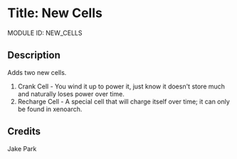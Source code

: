 # Title: New Cells

MODULE ID: NEW_CELLS

## Description

Adds two new cells.

1. Crank Cell - You wind it up to power it, just know it doesn't store much and naturally loses power over time.
2. Recharge Cell - A special cell that will charge itself over time; it can only be found in xenoarch.

## Credits

Jake Park
